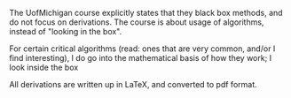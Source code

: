 The UofMichigan course explicitly states that they black box methods,
and do not focus on derivations. The course is about usage of algorithms,
instead of "looking in the box".


For certain critical algorithms (read: ones that are very common,
and/or I find interesting), I do go into the mathematical basis 
of how they work; I look inside the box

All derivations are written up in LaTeX, and converted to pdf format.

